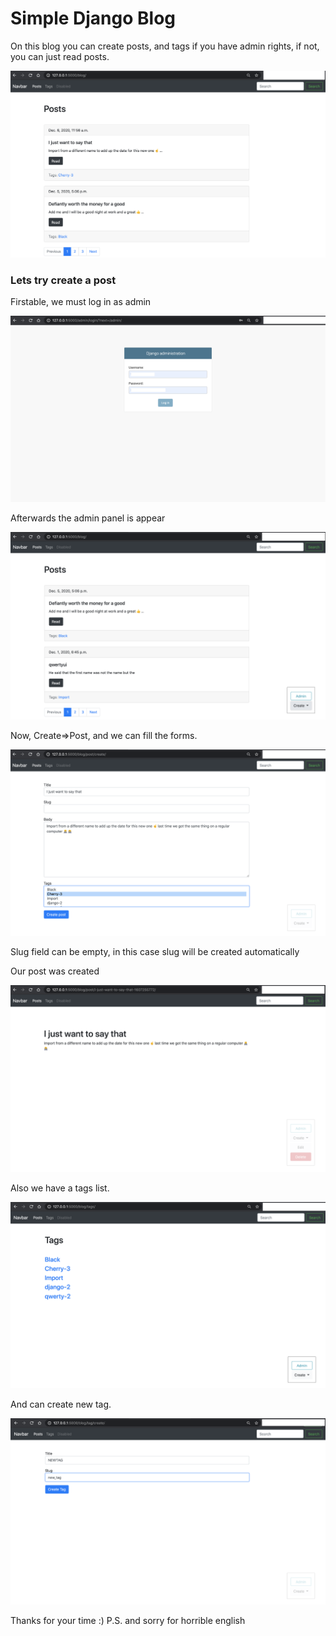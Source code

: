 # Simple Django Blog

On this blog you can create posts, and tags if you have admin rights, if not, you can just read posts.

![img1.png](Screenshot_1.png)

### Lets try create a post

Firstable, we must log in as admin

![img2.png](Screenshot_2.png)

Afterwards the admin panel is appear

![img3.png](Screenshot_3.png)

Now, Create=>Post, and we can fill the forms.

![img4.png](Screenshot_4.png)

Slug field can be empty, in this case slug will be created automatically

Our post was created

![img5.png](Screenshot_5.png)

Also we have a tags list.

![img6.png](Screenshot_6.png)

And can create new tag.

![img7.png](Screenshot_7.png)

Thanks for your time :)
P.S. and sorry for horrible english
